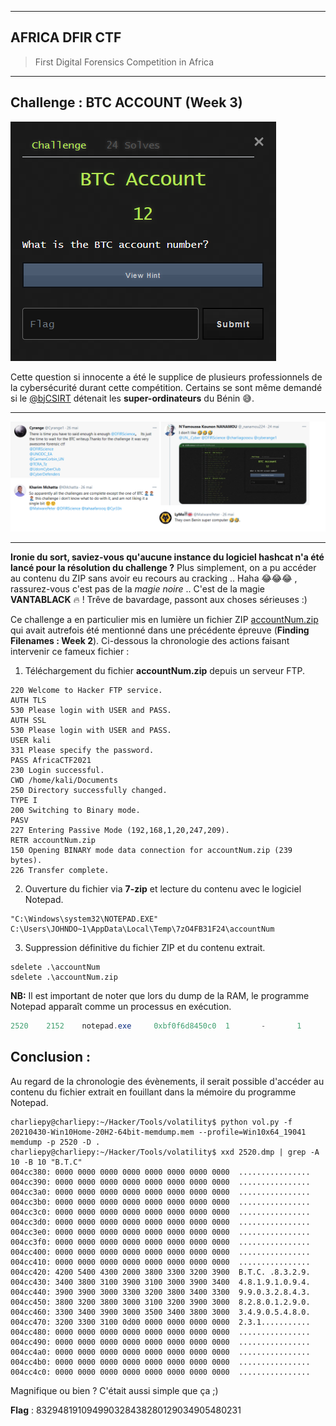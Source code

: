 ***

## AFRICA DFIR CTF

>  First Digital Forensics Competition in Africa 

***
## Challenge : BTC ACCOUNT (Week 3)
![btc](Images/btc.png)

Cette question si innocente a été le supplice de plusieurs professionnels de la cybersécurité durant cette compétition.
Certains se sont même demandé si le [@bjCSIRT](https://twitter.com/bjCSIRT/) détenait les **super-ordinateurs** du Bénin 😅. 
***
![btc](Images/btc1.png)
***
**Ironie du sort, saviez-vous qu'aucune instance du logiciel hashcat n'a été lancé pour la résolution du challenge ?** Plus simplement, on a pu accéder au contenu du ZIP sans avoir eu recours au cracking .. Haha 😂😂😂 , rassurez-vous c'est pas de la *magie noire* .. C'est de la magie **VANTABLACK** 🔥 ! Trêve de bavardage, passont aux choses sérieuses :)


Ce challenge a en particulier mis en lumière un fichier ZIP [accountNum.zip](Images/accountNum.zip) qui avait autrefois été mentionné dans une précédente épreuve (**Finding Filenames : Week 2**). Ci-dessous la chronologie des actions faisant intervenir ce fameux fichier : 

1. Téléchargement du fichier **accountNum.zip** depuis un serveur FTP.
```console
220 Welcome to Hacker FTP service.
AUTH TLS
530 Please login with USER and PASS.
AUTH SSL
530 Please login with USER and PASS.
USER kali
331 Please specify the password.
PASS AfricaCTF2021
230 Login successful.
CWD /home/kali/Documents
250 Directory successfully changed.
TYPE I
200 Switching to Binary mode.
PASV
227 Entering Passive Mode (192,168,1,20,247,209).
RETR accountNum.zip
150 Opening BINARY mode data connection for accountNum.zip (239 bytes).
226 Transfer complete.
```
2. Ouverture du fichier via **7-zip** et lecture du contenu avec le logiciel Notepad.
```console
"C:\Windows\system32\NOTEPAD.EXE" C:\Users\JOHNDO~1\AppData\Local\Temp\7zO4FB31F24\accountNum
```
3. Suppression définitive du fichier ZIP et du contenu extrait.
```console
sdelete .\accountNum
sdelete .\accountNum.zip
```

**NB:** Il est important de noter que lors du dump de la RAM, le programme Notepad apparaît comme un processus en exécution.

```powershell
2520    2152    notepad.exe     0xbf0f6d8450c0  1       -       1       False   2021-04-30 17:44:28.000000      N/A     Disabled
```

## Conclusion : 
Au regard de la chronologie des évènements, il serait possible d'accéder au contenu du fichier extrait en fouillant dans la mémoire du programme Notepad.

```console
charliepy@charliepy:~/Hacker/Tools/volatility$ python vol.py -f 20210430-Win10Home-20H2-64bit-memdump.mem --profile=Win10x64_19041 memdump -p 2520 -D .
charliepy@charliepy:~/Hacker/Tools/volatility$ xxd 2520.dmp | grep -A 10 -B 10 "B.T.C"
004cc380: 0000 0000 0000 0000 0000 0000 0000 0000  ................
004cc390: 0000 0000 0000 0000 0000 0000 0000 0000  ................
004cc3a0: 0000 0000 0000 0000 0000 0000 0000 0000  ................
004cc3b0: 0000 0000 0000 0000 0000 0000 0000 0000  ................
004cc3c0: 0000 0000 0000 0000 0000 0000 0000 0000  ................
004cc3d0: 0000 0000 0000 0000 0000 0000 0000 0000  ................
004cc3e0: 0000 0000 0000 0000 0000 0000 0000 0000  ................
004cc3f0: 0000 0000 0000 0000 0000 0000 0000 0000  ................
004cc400: 0000 0000 0000 0000 0000 0000 0000 0000  ................
004cc410: 0000 0000 0000 0000 0000 0000 0000 0000  ................
004cc420: 4200 5400 4300 2000 3800 3300 3200 3900  B.T.C. .8.3.2.9.
004cc430: 3400 3800 3100 3900 3100 3000 3900 3400  4.8.1.9.1.0.9.4.
004cc440: 3900 3900 3000 3300 3200 3800 3400 3300  9.9.0.3.2.8.4.3.
004cc450: 3800 3200 3800 3000 3100 3200 3900 3000  8.2.8.0.1.2.9.0.
004cc460: 3300 3400 3900 3000 3500 3400 3800 3000  3.4.9.0.5.4.8.0.
004cc470: 3200 3300 3100 0d00 0000 0000 0000 0000  2.3.1...........
004cc480: 0000 0000 0000 0000 0000 0000 0000 0000  ................
004cc490: 0000 0000 0000 0000 0000 0000 0000 0000  ................
004cc4a0: 0000 0000 0000 0000 0000 0000 0000 0000  ................
004cc4b0: 0000 0000 0000 0000 0000 0000 0000 0000  ................
004cc4c0: 0000 0000 0000 0000 0000 0000 0000 0000  ................
```

Magnifique ou bien ? C'était aussi simple que ça ;)

**Flag** : 832948191094990328438280129034905480231
